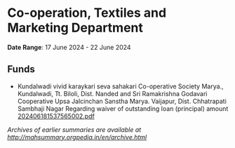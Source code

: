 # Co-operation, Textiles and Marketing Department

**Date Range**: 17 June 2024 - 22 June 2024


## Funds
- Kundalwadi vivid karaykari seva sahakari Co-operative Society Marya., Kundalwadi, Tt. Biloli, Dist. Nanded and Sri Ramakrishna Godavari Cooperative Upsa Jalcinchan Sanstha Marya. Vaijapur, Dist. Chhatrapati Sambhaji Nagar  Regarding waiver of outstanding loan (principal) amount\
  [202406181537565002.pdf](https://gr.maharashtra.gov.in/Site/Upload/Government%20Resolutions/English/202406181537565002.pdf)


*Archives of earlier summaries are available at http://mahsummary.orgpedia.in/en/archive.html*